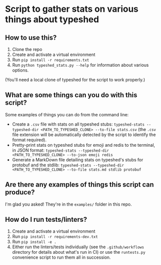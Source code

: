 # Script to gather stats on various things about typeshed

## How to use this?

1. Clone the repo
2. Create and activate a virtual environment
3. Run `pip install -r requirements.txt`
4. Run `python typeshed_stats.py --help` for information about various options.

(You'll need a local clone of typeshed for the script to work properly.)

## What are some things can you do with this script?

Some examples of things you can do from the command line:
- Create a `.csv` file with stats on all typeshed stubs: `typeshed-stats --typeshed-dir <PATH_TO_TYPESHED_CLONE> --to-file stats.csv` (the `.csv` file extension will be automatically detected by the script to identify the format required).
- Pretty-print stats on typeshed stubs for emoji and redis to the terminal, in JSON format: `typeshed-stats --typeshed-dir <PATH_TO_TYPESHED_CLONE> --to-json emoji redis`
- Generate a MarkDown file detailing stats on typeshed's stubs for protobuf and the stdlib: `typeshed-stats --typeshed-dir <PATH_TO_TYPESHED_CLONE> --to-file stats.md stdlib protobuf`

## Are there any examples of things this script can produce?
I'm glad you asked! They're in the `examples/` folder in this repo.

## How do I run tests/linters?
1. Create and activate a virtual environment
2. Run `pip install -r requirements-dev.txt`
3. Run `pip install -e .`
4. Either run the linters/tests individually (see the `.github/workflows` directory for details about what's run in CI) or use the `runtests.py` convenience script to run them all in succession.
